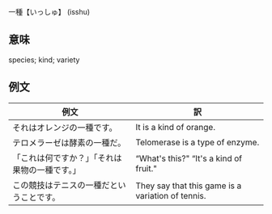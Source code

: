 一種【いっしゅ】 (isshu)

## 意味
species; kind; variety

## 例文

|例文|訳|
| --- | --- |
|それはオレンジの一種です。|It is a kind of orange.|
|テロメラーゼは酵素の一種だ。|Telomerase is a type of enzyme.|
|「これは何ですか？」「それは果物の一種です。」|“What's this?" “It's a kind of fruit."|
|この競技はテニスの一種だということです。|They say that this game is a variation of tennis.|